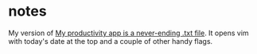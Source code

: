 # notes

My version of [My productivity app is a never-ending .txt file](https://jeffhuang.com/productivity_text_file). It opens vim with today's date at the top and a couple of other handy flags.

